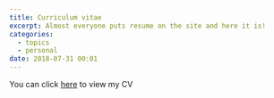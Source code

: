 ```yaml
---
title: Curriculum vitae
excerpt: Almost everyone puts resume on the site and here it is!
categories:
  - topics
  - personal
date: 2018-07-31 00:01
---
```


You can click [here](https://drive.google.com/file/d/1HjjABgJTQcrxwWJOaoXTPNEIpjDivNUV/view?usp=sharing) to view my CV 
